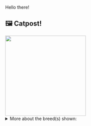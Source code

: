 Hello there!



## 🖼️ Catpost!

<sub>
    <img src="https://cdn2.thecatapi.com/images/MJWtDz75E.jpg" height="256">
</sub>


<details>
<summary>More about the breed(s) shown:</summary>

Breed: Abyssinian

Description: The Abyssinian is easy to care for, and a joy to have in your home. They’re affectionate cats and love both people and other animals.

Links:
<ul>
  <li>CFA http://cfa.org/Breeds/BreedsAB/Abyssinian.aspx</li>
  <li>Wikipedia https://en.wikipedia.org/wiki/Abyssinian_(cat)</li>
</ul> 

</details>
